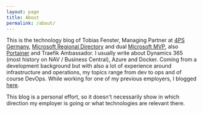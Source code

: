 ```yaml
---
layout: page
title: About
permalink: /about/
---
```


This is the technology blog of Tobias Fenster, Managing Partner at <a href="https://www.4psgroup.com/de" target="_blank">4PS Germany</a>, <a href="https://rd.microsoft.com/en-us/tobias-fenster">Microsoft Regional Directory</a> and dual <a href="https://mvp.microsoft.com/en-us/PublicProfile/5002758?fullName=Tobias%20Fenster" target="_blank">Microsoft MVP</a>, also <a href="https://www.portainer.io/ambassador-programme">Portainer</a> and Traefik Ambassador. I usually write about Dynamics 365 (most history on NAV / Business Central), Azure and Docker. Coming from a development background but with also a lot of experience around infrastructure and operations, my topics range from dev to ops and of course DevOps. While working for one of my previous employers, I blogged <a href="https://www.axians-infoma.com/techblog/">here</a>.

This blog is a personal effort, so it doesn't necessarily show in which direction my employer is going or what technologies are relevant there.
